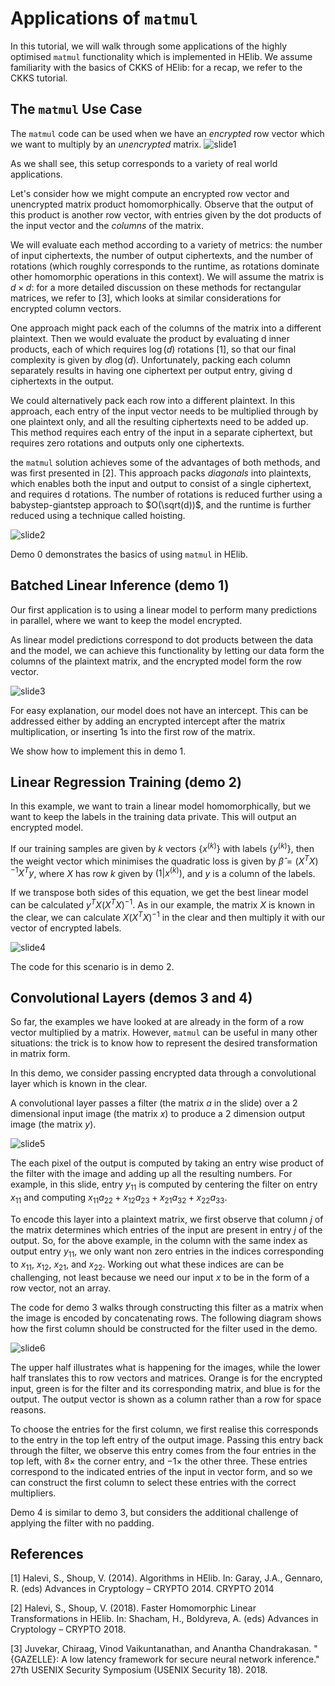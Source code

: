 
# Applications of `matmul`
In this tutorial, we will walk through some applications of the highly optimised `matmul` functionality which is implemented in HElib. We assume familiarity with the basics of CKKS of HElib: for a recap, we refer to the CKKS tutorial.
## The `matmul` Use Case
The `matmul` code can be used when we have an *encrypted* row vector which we want to multiply by an *unencrypted* matrix. 
![slide1](slides/slide1.jpg)

As we shall see, this setup corresponds to a variety of real world applications.

Let's consider how we might compute an encrypted row vector and unencrypted matrix product homomorphically. Observe that the output of this product is another row vector, with entries given by the dot products of the input vector and the *columns* of the matrix.

We will evaluate each method according to a variety of metrics: the number of input ciphertexts, the number of output ciphertexts, and the number of rotations (which roughly corresponds to the runtime, as rotations dominate other homomorphic operations in this context). We will assume the matrix is $d \times d$: for a more detailed discussion on these methods for rectangular matrices, we refer to [3], which looks at similar considerations for encrypted column vectors.

One approach might pack each of the columns of the matrix into a different plaintext. Then we would evaluate the product by evaluating d inner products, each of which requires $\log(d)$ rotations [1], so that our final complexity is given by $d\log(d)$. Unfortunately, packing each column separately results in having one ciphertext per output entry, giving d ciphertexts in the output.

We could alternatively pack each row into a different plaintext. In this approach, each entry of the input vector needs to be multiplied through by one plaintext only, and all the resulting ciphertexts need to be added up. This method requires each entry of the input in a separate ciphertext, but requires zero rotations and outputs only one ciphertexts.

the `matmul` solution achieves some of the advantages of both methods, and was first presented in [2]. This approach packs *diagonals* into plaintexts, which enables both the input and output to consist of a single ciphertext, and requires d rotations. The number of rotations is reduced further using a babystep-giantstep approach to $O(\sqrt(d))$, and the runtime is further reduced using a technique called hoisting.

![slide2](slides/slide2.jpg)

Demo 0 demonstrates the basics of using `matmul` in HElib.

## Batched Linear Inference (demo 1)

Our first application is to using a linear model to perform many predictions in parallel, where we want to keep the model encrypted.

As linear model predictions correspond to dot products between the data and the model, we can achieve this functionality by letting our data form the columns of the plaintext matrix, and the encrypted model form the row vector.

![slide3](slides/slide3.jpg)

For easy explanation, our model does not have an intercept. This can be addressed either by adding an encrypted intercept after the matrix multiplication, or inserting 1s into the first row of the matrix.

We show how to implement this in demo 1.

## Linear Regression Training (demo 2)
In this example, we want to train a linear model homomorphically, but we want to keep the labels in the training data private. This will output an encrypted model.

If our training samples are given by $k$ vectors $\{x^{(k)}\}$ with labels $\{y^{(k)}\}$, then the weight vector which minimises the quadratic loss is given by $\hat{\beta}=(X^TX)^{-1}X^Ty$, where $X$ has row $k$ given by $(1|x^{(k)})$, and $y$ is a column of the labels.

If we transpose both sides of this equation, we get the best linear model can be calculated $y^TX(X^TX)^{-1}$. As in our example, the matrix $X$ is known in the clear, we can calculate $X(X^TX)^{-1}$ in the clear and then multiply it with our vector of encrypted labels.

![slide4](slides/slide4.jpg)

The code for this scenario is in demo 2.

## Convolutional Layers (demos 3 and 4)
So far, the examples we have looked at are already in the form of a row vector multiplied by a matrix. However, `matmul` can be useful in many other situations: the trick is to know how to represent the desired transformation in matrix form.

In this demo, we consider passing encrypted data through a convolutional layer which is known in the clear.

A convolutional layer passes a filter (the matrix $a$ in the slide) over a 2 dimensional input image (the matrix $x$) to produce a 2 dimension output image (the matrix $y$).

![slide5](slides/slide5.jpg)

The each pixel of the output is computed by taking an entry wise product of the filter with the image and adding up all the resulting numbers. For example, in this slide, entry $y_{11}$ is computed by centering the filter on entry $x_{11}$ and computing $x_{11}a_{22}+x_{12}a_{23}+x_{21}a_{32}+x_{22}a_{33}$.

To encode this layer into a plaintext matrix, we first observe that column $j$ of the matrix determines which entries of the input are present in entry $j$ of the output. So, for the above example, in the column with the same index as output entry $y_{11}$, we only want non zero entries in the indices corresponding to $x_{11}$, $x_{12}$, $x_{21}$, and $x_{22}$. Working out what these indices are can be challenging, not least because we need our input $x$ to be in the form of a row vector, not an array.

The code for demo 3 walks through constructing this filter as a matrix when the image is encoded by concatenating rows. The following diagram shows how the first column should be constructed for the filter used in the demo.

![slide6](slides/slide6.jpg)

The upper half illustrates what is happening for the images, while the lower half translates this to row vectors and matrices. Orange is for the encrypted input, green is for the filter and its corresponding matrix, and blue is for the output. The output vector is shown as a column rather than a row for space reasons.

To choose the entries for the first column, we first realise this corresponds to the entry in the top left entry of the output image. Passing this entry back through the filter, we observe this entry comes from the four entries in the top left, with $8\times$ the corner entry, and $-1\times$ the other three. These entries correspond to the indicated entries of the input in vector form, and so we can construct the first column to select these entries with the correct multipliers.

Demo 4 is similar to demo 3, but considers the additional challenge of applying the filter with no padding.


## References
[1] Halevi, S., Shoup, V. (2014). Algorithms in HElib. In: Garay, J.A., Gennaro, R. (eds) Advances in Cryptology – CRYPTO 2014. CRYPTO 2014 

[2] Halevi, S., Shoup, V. (2018). Faster Homomorphic Linear Transformations in HElib. In: Shacham, H., Boldyreva, A. (eds) Advances in Cryptology – CRYPTO 2018. 

[3] Juvekar, Chiraag, Vinod Vaikuntanathan, and Anantha Chandrakasan. "{GAZELLE}: A low latency framework for secure neural network inference." 27th USENIX Security Symposium (USENIX Security 18). 2018.
